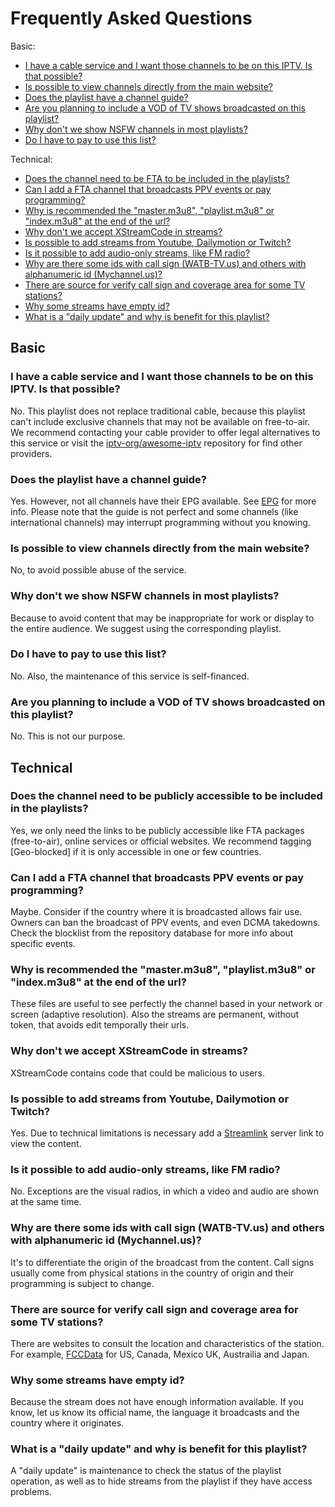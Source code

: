 # Frequently Asked Questions

Basic:
- [I have a cable service and I want those channels to be on this IPTV. Is that possible?](#I-have-a-cable-service-and-i-want-those-channels-to-be-on-this-iptv-is-that-possible)
- [Is possible to view channels directly from the main website?](#Is-possible-to-view-channels-directly-from-the-main-website)
- [Does the playlist have a channel guide?](#Does-the-playlist-have-a-channel-guide)
- [Are you planning to include a VOD of TV shows broadcasted on this playlist?](#Are-you-planning-to-include-a-vod-of-tv-shows-broadcasted-on-this-playlist)
- [Why don't we show NSFW channels in most playlists?](#Why-dont-we-show-nsfw-channels-in-most-playlists)
- [Do I have to pay to use this list?](#Do-i-have-to-pay-to-use-this-list)

Technical:
- [Does the channel need to be FTA to be included in the playlists?](#Does-the-channel-need-to-be-FTA-to-be-included-in-the-playlists)
- [Can I add a FTA channel that broadcasts PPV events or pay programming?](#Can-I-add-a-FTA-channel-that-broadcasts-PPV-events-or-pay-programming)
- [Why is recommended the "master.m3u8", "playlist.m3u8" or "index.m3u8" at the end of the url?](#Why-is-recommended-the-masterm3u8-playlistm3u8-or-indexm3u8-at-the-end-of-the-url)
- [Why don't we accept XStreamCode in streams?](#Why-dont-we-accept-xstreamcode-in-streams)
- [Is possible to add streams from Youtube, Dailymotion or Twitch?](#Is-possible-to-add-streams-from-youtube-dailymotion-or-twitch)
- [Is it possible to add audio-only streams, like FM radio?](#Is-it-possible-to-add-audio-only-streams-like-fm-radio)
- [Why are there some ids with call sign (WATB-TV.us) and others with alphanumeric id (Mychannel.us)?](#Why-are-there-some-ids-with-call-sign-watb-tvus-and-others-with-alphanumeric-id-mychannelus)
- [There are source for verify call sign and coverage area for some TV stations?](#There-are-source-for-verify-call-sign-and-coverage-area-for-some-tv-stations)
- [Why some streams have empty id?](#Why-some-streams-have-empty-id)
- [What is a "daily update" and why is benefit for this playlist?](#What-is-a-daily-update-and-why-is-benefit-for-this-playlist)

## Basic
### I have a cable service and I want those channels to be on this IPTV. Is that possible?
No. This playlist does not replace traditional cable, because this playlist can't include exclusive channels that may not be available on free-to-air. We recommend contacting your cable provider to offer legal alternatives to this service or visit the [iptv-org/awesome-iptv](https://github.com/iptv-org/awesome-iptv) repository for find other providers.

### Does the playlist have a channel guide?
Yes. However, not all channels have their EPG available. See [EPG](https://github.com/iptv-org/epg) for more info. Please note that the guide is not perfect and some channels (like international channels) may interrupt programming without you knowing.

### Is possible to view channels directly from the main website?
No, to avoid possible abuse of the service.

### Why don't we show NSFW channels in most playlists?
Because to avoid content that may be inappropriate for work or display to the entire audience. We suggest using the corresponding playlist.

### Do I have to pay to use this list?
No. Also, the maintenance of this service is self-financed.

### Are you planning to include a VOD of TV shows broadcasted on this playlist?
No. This is not our purpose.

## Technical
### Does the channel need to be publicly accessible to be included in the playlists?
Yes, we only need the links to be publicly accessible like FTA packages (free-to-air), online services or official websites. We recommend tagging [Geo-blocked] if it is only accessible in one or few countries.

### Can I add a FTA channel that broadcasts PPV events or pay programming?
Maybe. Consider if the country where it is broadcasted allows fair use. Owners can ban the broadcast of PPV events, and even DCMA takedowns. Check the blocklist from the repository database for more info about specific events.

### Why is recommended the "master.m3u8", "playlist.m3u8" or "index.m3u8" at the end of the url?
These files are useful to see perfectly the channel based in your network or screen (adaptive resolution). Also the streams are permanent, without token, that avoids edit temporally their urls.

### Why don't we accept XStreamCode in streams?
XStreamCode contains code that could be malicious to users.

### Is possible to add streams from Youtube, Dailymotion or Twitch?
Yes. Due to technical limitations is necessary add a [Streamlink](https://streamlink.github.io/) server link to view the content.

### Is it possible to add audio-only streams, like FM radio?
No. Exceptions are the visual radios, in which a video and audio are shown at the same time.

### Why are there some ids with call sign (WATB-TV.us) and others with alphanumeric id (Mychannel.us)?
It's to differentiate the origin of the broadcast from the content. Call signs usually come from physical stations in the country of origin and their programming is subject to change.

### There are source for verify call sign and coverage area for some TV stations?
There are websites to consult the location and characteristics of the station. For example, [FCCData](https://fccdata.org/) for US, Canada, Mexico UK, Austrailia and Japan.

### Why some streams have empty id?
Because the stream does not have enough information available. If you know, let us know its official name, the language it broadcasts and the country where it originates.

### What is a "daily update" and why is benefit for this playlist?
A "daily update" is maintenance to check the status of the playlist operation, as well as to hide streams from the playlist if they have access problems.
